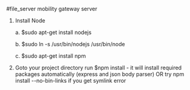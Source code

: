 #file_server
mobility gateway server

1. Install Node

	a. $sudo apt-get install nodejs
	
	b. $sudo ln -s /usr/bin/nodejs /usr/bin/node
	
	c. $sudo apt-get install npm

2. Goto your project directory
   run $npm install   - it will install required packages automatically (express and json body parser)
    OR try npm install --no-bin-links  if you get symlink error
